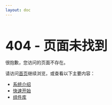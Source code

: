 ```yaml
---
layout: doc
---
```


# 404 - 页面未找到

很抱歉，您访问的页面不存在。

请访问[首页](/yyj/index.html)继续浏览，或查看以下主要内容：

- [系统介绍](/yyj/guide/index.html)
- [快速开始](/yyj/guide/getting-started.html)
- [组件库](/yyj/components/index.html)

<script>
// 自动检测错误链接格式并尝试重定向
export default {
  mounted() {
    const currentPath = window.location.pathname;
    // 检查是否缺少基础路径前缀
    if (!currentPath.includes('/yyj') && 
        currentPath !== '/' && 
        !currentPath.endsWith('.html')) {
      const possibleRedirect = '/yyj' + currentPath + '.html';
      console.log('尝试重定向到:', possibleRedirect);
      setTimeout(() => {
        window.location.href = possibleRedirect;
      }, 2000);
    }
  }
}
</script>

<style>
h1 {
  font-size: 2.5rem;
  margin-bottom: 1rem;
}
</style> 